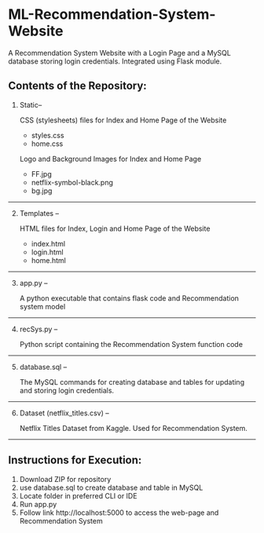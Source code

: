 # ML-Recommendation-System-Website
A Recommendation System Website with a Login Page and a MySQL database storing login credentials. Integrated using Flask module.


Contents of the Repository:
---
1. Static– 
   
   CSS (stylesheets) files for Index and Home Page of the Website
    * styles.css
    * home.css
   
   Logo and Background Images for Index and Home Page 
    * FF.jpg
    * netflix-symbol-black.png
    * bg.jpg


---

2.	Templates – 
    
    HTML files for Index, Login and Home Page of the Website 
    * index.html
    * login.html
    * home.html

---

3.	app.py – 

    A python executable that contains flask code and Recommendation system model

---

4.	recSys.py – 

    Python script containing the Recommendation System function code 

---

5.	database.sql – 

    The MySQL commands for creating database and tables for updating and storing login credentials. 

---

6.	Dataset (netflix_titles.csv) – 

    Netflix Titles Dataset from Kaggle. Used for Recommendation System.

---


Instructions for Execution: 
---
1. Download ZIP for repository
2. use database.sql to create database and table in MySQL 
3. Locate folder in preferred CLI or IDE
4. Run app.py
5. Follow link http://localhost:5000 to access the web-page and Recommendation System 
